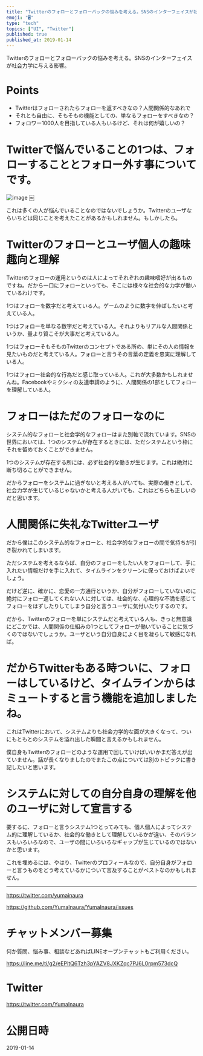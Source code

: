```yaml
---
title: "Twitterのフォローとフォローバックの悩みを考える。SNSのインターフェイスが社会力学に与える影響。"
emoji: "🖥"
type: "tech"
topics: ["UI", "Twitter"]
published: true
published_at: 2019-01-14
---
```


Twitterのフォローとフォローバックの悩みを考える。SNSのインターフェイスが社会力学に与える影響。

# Points

- Twitterはフォローされたらフォローを返すべきなの？人間関係的なあれで
- それとも自由に、そもそもの機能としての、単なるフォローをすべきなの？
- フォロワー1000人を目指している人もいるけど、それは何が嬉しいの？

# Twitterで悩んでいることの1つは、フォローすることとフォロー外す事についてです。

![image](https://user-images.githubusercontent.com/13635059/51093478-42f8da00-17e7-11e9-95ea-1a4d7ff1bd04.png)
￼

これは多くの人が悩んでいることなのではないでしょうか。Twitterのユーザならいちどは同じことを考えたことがあるかもしれません。もしかしたら。

#	Twitterのフォローとユーザ個人の趣味趣向と理解

Twitterのフォローの運用というのは人によってそれぞれの趣味嗜好が出るものですね。だから一口にフォローといっても、そこには様々な社会的な力学が働いているわけです。

1つはフォローを数字だと考えている人。ゲームのように数字を伸ばしたいと考えている人。

1つはフォローを単なる数字だと考えている人。それよりもリアルな人間関係というか、量より質こそが大事だと考えている人。

1つはフォローそもそものTwitterのコンセプトである所の、単にその人の情報を見たいものだと考えている人。フォローと言うその言葉の定義を忠実に理解している人。

1つはフォロー社会的な行為だと感じ取っている人。これが大多数かもしれませんね。Facebookやミクシィの友達申請のように、人間関係の1部としてフォローを理解している人。

#	フォローはただのフォローなのに

システム的なフォローと社会学的なフォローはまた別軸で流れています。SNSの世界においては、1つのシステムが存在するときには、ただシステムという枠にそれを留めておくことができません。

1つのシステムが存在する所には、必ず社会的な働きが生じます。これは絶対に断ち切ることができません。

だからフォローをシステムに過ぎないと考える人がいても、実際の働きとして、社会力学が生じているじゃないかと考える人がいても、これはどちらも正しいのだと思います。

#	人間関係に失礼なTwitterユーザ

だから僕はこのシステム的なフォローと、社会学的なフォローの間で気持ちが引き裂かれてしまいます。

ただシステムを考えるならば、自分のフォローをしたい人をフォローして、手に入れたい情報だけを手に入れて、タイムラインをクリーンに保っておけばよいでしょう。

だけど逆に、確かに、恋愛の一方通行というか、自分がフォローしていないのに絶対にフォロー返してくれない人に対しては、社会的な、心理的な不満を感じてフォローをはずしたりしてしまう自分と言うユーザに気付いたりするのです。

だから、Twitterのフォローを単にシステムだと考えている人も、きっと無意識にどこかでは、人間関係の仕組みの1つとしてフォローが働いていることに気づくのではないでしょうか。ユーザという自分自身によく目を凝らして敏感になれば。

#	だからTwitterもある時ついに、フォローはしているけど、タイムラインからはミュートすると言う機能を追加しましたね。

これはTwitterにおいて、システムよりも社会力学的な面が大きくなって、ついにもともとのシステムを溢れ出した瞬間と言えるかもしれません。

僕自身もTwitterのフォローどのような運用で回していけばいいかまだ答えが出ていません。話が長くなりましたのでまたこの点については別のトピックに書き記したいと思います。

#	システムに対しての自分自身の理解を他のユーザに対して宣言する


要するに、フォローと言うシステム1つとってみても、個人個人によってシステム的に理解しているか、社会的な働きとして理解しているかが違い、そのバランスもいろいろなので、ユーザの間にいろいろなギャップが生じているのではないかと思います。

これを埋めるには、やはり、Twitterのプロフィールなので、自分自身がフォローと言うものをどう考えているかについて言及することがベストなのかもしれません。

---

https://twitter.com/yumainaura

https://github.com/YumaInaura/YumaInaura/issues












<!-- Update From Qiita API -->

# チャットメンバー募集


何か質問、悩み事、相談などあればLINEオープンチャットもご利用ください。

https://line.me/ti/g2/eEPltQ6Tzh3pYAZV8JXKZqc7PJ6L0rpm573dcQ





# Twitter


https://twitter.com/YumaInaura


<!-- Update From Qiita API -->



# 公開日時

2019-01-14

